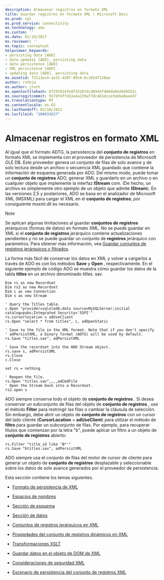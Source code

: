 ```yaml
---
description: Almacenar registros en formato XML
title: Guardar registros en formato XML | Microsoft Docs
ms.prod: sql
ms.prod_service: connectivity
ms.technology: ado
ms.custom: ''
ms.date: 01/19/2017
ms.reviewer: ''
ms.topic: conceptual
helpviewer_keywords:
- persisting data [ADO]
- data updates [ADO], persisting data
- data persistence [ADO]
- XML persistence [ADO]
- updating data [ADO], persisting data
ms.assetid: f3113ec4-ae31-428f-89c6-bc1024f128ea
author: rothja
ms.author: jroth
ms.openlocfilehash: 6f29f624fe9f55287dcd8944fd04da0426d9552c
ms.sourcegitcommit: 917df4ffd22e4a229af7dc481dcce3ebba0aa4d7
ms.translationtype: MT
ms.contentlocale: es-ES
ms.lasthandoff: 02/10/2021
ms.locfileid: "100032627"
---
```

# <a name="persisting-records-in-xml-format"></a>Almacenar registros en formato XML
Al igual que el formato ADTG, la persistencia del **conjunto de registros** en formato XML se implementa con el proveedor de persistencia de Microsoft OLE DB. Este proveedor genera un conjunto de filas de solo avance y de solo lectura desde un archivo o secuencia XML guardado que contiene la información de esquema generada por ADO. Del mismo modo, puede tomar un **conjunto de registros** ADO, generar XML y guardarlo en un archivo o en cualquier objeto que implemente la interfaz **IStream** com. (De hecho, un archivo es simplemente otro ejemplo de un objeto que admite **IStream**). En las versiones 2,5 y posteriores, ADO se basa en el analizador de Microsoft XML (MSXML) para cargar el XML en el **conjunto de registros**; por consiguiente msxml.dll es necesario.  
  
> [!NOTE]
>  Se aplican algunas limitaciones al guardar **conjuntos de registros** jerárquicos (formas de datos) en formato XML. No se puede guardar en XML si el **conjunto de registros** jerárquico contiene actualizaciones pendientes y no se puede guardar un conjunto de **registros** jerárquico con parámetros. Para obtener más información, vea [Guardar conjuntos de registros jerárquicos y filtrados](../../../ado/guide/data/persisting-filtered-and-hierarchical-recordsets.md).  
  
 La forma más fácil de conservar los datos en XML y volver a cargarlos a través de ADO es con los métodos **Save** y **Open** , respectivamente. En el siguiente ejemplo de código ADO se muestra cómo guardar los datos de la tabla **titles** en un archivo denominado titles. sav.  
  
```  
Dim rs as new Recordset  
Dim rs2 as new Recordset  
Dim c as new Connection  
Dim s as new Stream  
  
' Query the Titles table.  
c.Open "provider=sqloledb;data source=MySQLServer;initial catalog=pubs;Integrated Security='SSPI'"  
rs.cursorlocation = adUseClient  
rs.Open "select * from titles", c, adOpenStatic  
  
' Save to the file in the XML format. Note that if you don't specify   
' adPersistXML, a binary format (ADTG) will be used by default.  
rs.Save "titles.sav", adPersistXML  
  
' Save the recordset into the ADO Stream object.  
rs.save s, adPersistXML  
rs.Close  
c.Close  
  
set rs = nothing  
  
' Reopen the file.  
rs.Open "titles.sav",,,,adCmdFile  
' Open the Stream back into a Recordset.  
rs2.open s  
```  
  
 ADO siempre conserva todo el objeto de **conjunto de registros** . Si desea conservar un subconjunto de filas del objeto de **conjunto de registros** , use el método **Filter** para restringir las filas o cambiar la cláusula de selección. Sin embargo, debe abrir un objeto de **conjunto de registros** con un cursor del lado cliente (**CursorLocation**  =  **adUseClient**) para utilizar el método de **filtro** para guardar un subconjunto de filas. Por ejemplo, para recuperar títulos que comienzan por la letra "b", puede aplicar un filtro a un objeto de **conjunto de registros** abierto:  
  
```  
rs.Filter "title_id like 'B*'"  
rs.Save "btitles.sav", adPersistXML  
```  
  
 ADO siempre usa el conjunto de filas del motor de cursor de cliente para generar un objeto de **conjunto de registros** desplazable y seleccionable sobre los datos de solo avance generados por el proveedor de persistencia.  
  
 Esta sección contiene los temas siguientes.  
  
-   [Formato de persistencia de XML](../../../ado/guide/data/xml-persistence-format.md)  
  
-   [Espacios de nombres](../../../ado/guide/data/namespaces.md)  
  
-   [Sección de esquema](../../../ado/guide/data/schema-section.md)  
  
-   [Sección de datos](../../../ado/guide/data/data-section.md)  
  
-   [Conjuntos de registros jerárquicos en XML](../../../ado/guide/data/hierarchical-recordsets-in-xml.md)  
  
-   [Propiedades del conjunto de registros dinámicos en XML](../../../ado/guide/data/recordset-dynamic-properties-in-xml.md)  
  
-   [Transformaciones XSLT](../../../ado/guide/data/xslt-transformations.md)  
  
-   [Guardar datos en el objeto de DOM de XML](../../../ado/guide/data/saving-to-the-xml-dom-object.md)  
  
-   [Consideraciones de seguridad XML](../../../ado/guide/data/xml-security-considerations.md)  
  
-   [Escenario de persistencia del conjunto de registros XML](../../../ado/guide/data/xml-recordset-persistence-scenario.md)
